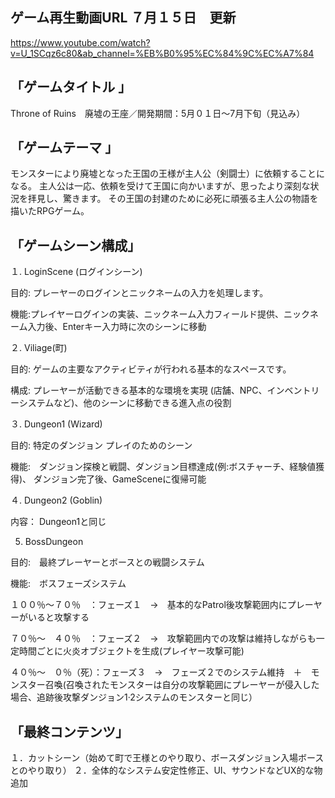 ゲーム再生動画URL ７月１５日　更新
--
https://www.youtube.com/watch?v=U_1SCqz6c80&ab_channel=%EB%B0%95%EC%84%9C%EC%A7%84


「ゲームタイトル 」
--
Throne of Ruins　廃墟の王座／開発期間：5月０１日～7月下旬（見込み）


「ゲームテーマ 」
--
モンスターにより廃墟となった王国の王様が主人公（剣闘士）に依頼することになる。
主人公は一応、依頼を受けて王国に向かいますが、思ったより深刻な状況を拝見し、驚きます。
その王国の封建のために必死に頑張る主人公の物語を描いたRPGゲーム。


「ゲームシーン構成」
--
１. LoginScene (ログインシーン)

目的: プレーヤーのログインとニックネームの入力を処理します。

機能:プレイヤーログインの実装、ニックネーム入力フィールド提供、ニックネーム入力後、Enterキー入力時に次のシーンに移動

２. Viliage(町)

目的: ゲームの主要なアクティビティが行われる基本的なスペースです。

構成: プレーヤーが活動できる基本的な環境を実現 (店舗、NPC、インベントリーシステムなど)、他のシーンに移動できる進入点の役割

３. Dungeon1 (Wizard)

目的: 特定のダンジョン プレイのためのシーン

機能:　ダンジョン探検と戦闘、ダンジョン目標達成(例:ボスチャーチ、経験値獲得)、	ダンジョン完了後、GameSceneに復帰可能

４. Dungeon2 (Goblin)

内容： Dungeon1と同じ

5. BossDungeon

目的:　最終プレーヤーとボースとの戦闘システム

機能:　ボスフェーズシステム

１００％～７０％　：フェーズ１　→　基本的なPatrol後攻撃範囲内にプレーヤーがいると攻撃する

７０％～　４０％　：フェーズ２　→　攻撃範囲内での攻撃は維持しながらも一定時間ごとに火炎オブジェクトを生成(プレイヤー攻撃可能)

４０％～　０％（死）：フェーズ３　→　フェーズ２でのシステム維持　＋　モンスター召喚(召喚されたモンスターは自分の攻撃範囲にプレーヤーが侵入した場合、追跡後攻撃ダンジョン1·2システムのモンスターと同じ）
   

「最終コンテンツ」
--
１．カットシーン（始めて町で王様とのやり取り、ボースダンジョン入場ボースとのやり取り）
２．全体的なシステム安定性修正、UI、サウンドなどUX的な物追加
